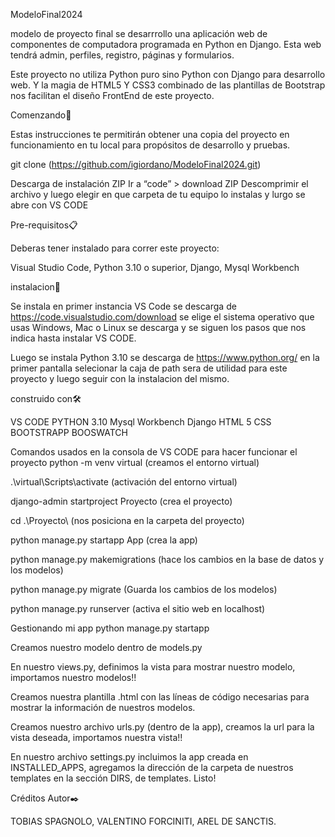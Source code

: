 ModeloFinal2024

modelo de proyecto final se desarrrollo una aplicación web de componentes de computadora programada en Python en Django. Esta web tendrá admin, perfiles, registro, páginas y formularios.

Este proyecto no utiliza Python puro sino Python con Django para desarrollo web. Y la magia de HTML5 Y CSS3 combinado de las plantillas de Bootstrap nos facilitan el diseño FrontEnd de este proyecto.

Comenzando🚀

Estas instrucciones te permitirán obtener una copia del proyecto en funcionamiento en tu local para propósitos de desarrollo y pruebas.

git clone (https://github.com/igiordano/ModeloFinal2024.git)

Descarga de instalación ZIP
Ir a “code” > download ZIP Descomprimir el archivo y luego elegir en que carpeta de tu equipo lo instalas y lurgo se abre con VS CODE

Pre-requisitos📋

Deberas tener instalado para correr este proyecto:

Visual Studio Code, Python 3.10 o superior, Django, Mysql Workbench

instalacion🔧

Se instala en primer instancia VS Code se descarga de https://code.visualstudio.com/download se elige el sistema operativo que usas Windows, Mac o Linux se descarga y se siguen los pasos que nos indica hasta instalar VS CODE.

Luego se instala Python 3.10 se descarga de https://www.python.org/ en la primer pantalla selecionar la caja de path sera de utilidad para este proyecto y luego seguir con la instalacion del mismo.

construido con🛠️

VS CODE PYTHON 3.10 Mysql Workbench Django HTML 5 CSS BOOTSTRAPP BOOSWATCH

Comandos usados en la consola de VS CODE para hacer funcionar el proyecto
python -m venv virtual (creamos el entorno virtual)

.\virtual\Scripts\activate (activación del entorno virtual)

django-admin startproject Proyecto (crea el proyecto)

cd .\Proyecto\ (nos posiciona en la carpeta del proyecto)

python manage.py startapp App (crea la app)

python manage.py makemigrations (hace los cambios en la base de datos y los modelos)

python manage.py migrate (Guarda los cambios de los modelos)

python manage.py runserver (activa el sitio web en localhost)

Gestionando mi app
python manage.py startapp

Creamos nuestro modelo dentro de models.py

En nuestro views.py, definimos la vista para mostrar nuestro modelo, importamos nuestro modelos!!

Creamos nuestra plantilla .html con las líneas de código necesarias para mostrar la información de nuestros modelos.

Creamos nuestro archivo urls.py (dentro de la app), creamos la url para la vista deseada, importamos nuestra vista!!

En nuestro archivo settings.py incluimos la app creada en INSTALLED_APPS, agregamos la dirección de la carpeta de nuestros templates en la sección DIRS, de templates. Listo!

Créditos
Autor✒️

TOBIAS SPAGNOLO, VALENTINO FORCINITI, AREL DE SANCTIS.

